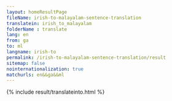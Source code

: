 ```yaml
---
layout: homeResultPage
fileName: irish-to-malayalam-sentence-translation
translatein: irish_to_malayalam
folderName : translate
lang: en
from: ga
to: ml
langname: irish-to
permalink: /irish-to-malayalam-sentence-translation/result
sitemap: false
nointernationalization: true
matchurls: en&&ga&&ml
---
```

{% include result/translateinto.html %}

<script src="/js/result/translation.js" data-foldername="{{page.folderName}}" data-lang="{{page.lang}}"></script>

